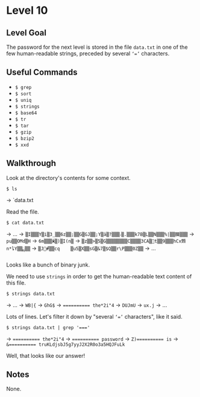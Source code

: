 # Level 10

## Level Goal

The password for the next level is stored in the file `data.txt` in one of the few human-readable strings, preceded by several `‘=’` characters.

## Useful Commands

- `$ grep`
- `$ sort` 
- `$ uniq` 
- `$ strings` 
- `$ base64` 
- `$ tr` 
- `$ tar` 
- `$ gzip` 
- `$ bzip2` 
- `$ xxd`

## Walkthrough

Look at the directory's contents for some context.

`$ ls`

-> `data.txt

Read the file.

`$ cat data.txt`

-> ...
-> `▒I▒▒▒Y▒i▒3_▒▒6z▒▒;▒▒G▒GJ▒▒;Y▒ä▒?▒▒▒˕▒.▒▒▒k7B▒L▒▒N▒▒▒%|▒▒䑌▒▒▒`
-> `pu▒▒OMd▒H`
-> `6m▒▒▒ӂ▒)▒I(n▒`
-> `▒z▒▒>▒5▒G▒▒▒▒▒▒▒▒C▒▒▒▒3CA▒󛬑t▒▒9▒▒▒hCx䫶n*ȴY▒▒ྶ▒▒`
-> `▒J޶#֩▒▒cq    ▒u5▒X▒▒sG▒&7▒$Q▒▒r\P▒▒▒0Z▒▒`
-> ...

Looks like a bunch of binary junk.

We need to use `strings` in order to get the human-readable text content of this file.

`$ strings data.txt`

-> ...
-> `WB|{`
-> `GhG$`
-> `========== the*2i"4`
-> `DUJmU`
-> `ux.j`
-> ...

Lots of lines. Let's filter it down by "several `‘=’` characters", like it said.

`$ strings data.txt | grep '==='`

-> `========== the*2i"4`
-> `========== password`
-> `Z)========== is`
-> `&========== truKLdjsbJ5g7yyJ2X2R0o3a5HQJFuLk`

Well, that looks like our answer!

## Notes

None.
